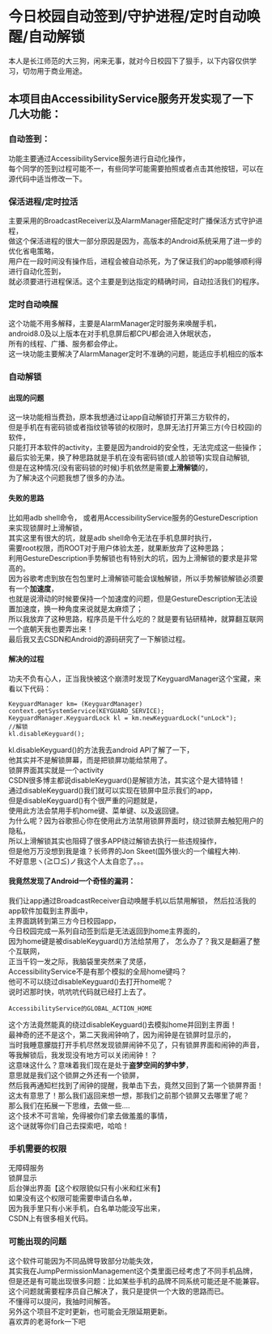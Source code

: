 # 今日校园自动签到/守护进程/定时自动唤醒/自动解锁  
本人是长江师范的大三狗，闲来无事，就对今日校园下了狠手，以下内容仅供学习，切勿用于商业用途。  

## 本项目由AccessibilityService服务开发实现了一下几大功能：  
### 自动签到：  
功能主要通过AccessibilityService服务进行自动化操作，  
每个同学的签到过程可能不一，有些同学可能需要拍照或者点击其他按钮，可以在源代码中适当修改一下。  

### 保活进程/定时拉活  
主要采用的BroadcastReceiver以及AlarmManager搭配定时广播保活方式守护进程，  
做这个保活进程的很大一部分原因是因为，高版本的Android系统采用了进一步的优化省电策略，  
用户在一段时间没有操作后，进程会被自动杀死，为了保证我们的app能够顺利得进行自动化签到，  
就必须要进行进程保活。这个主要是到达指定的精确时间，自动拉活我们的程序。

###  定时自动唤醒  
这个功能不用多解释，主要是AlarmManager定时服务来唤醒手机，  
android8.0及以上版本在对手机息屏后都CPU都会进入休眠状态，  
所有的线程、广播、服务都会停止。  
这一块功能主要解决了AlarmManager定时不准确的问题，能适应手机相应的版本  

### 自动解锁  
#### 出现的问题
这一块功能相当费劲，原本我想通过让app自动解锁打开第三方软件的，  
但是手机在有密码锁或者指纹锁等锁的权限时，息屏无法打开第三方(今日校园)的软件，  
只能打开本软件的activity，主要是因为android的安全性，无法完成这一些操作；  
最后实验无果，换了种思路就是手机在没有密码锁(或人脸锁等)实现自动解锁,  
但是在这种情况(没有密码锁的时候)手机依然是需要**上滑解锁**的，  
为了解决这个问题我想了很多的办法。 

#### 失败的思路
比如用adb shell命令，
或者用AccessibilityService服务的GestureDescription来实现锁屏时上滑解锁，  
其实这里有很大的坑，就是adb shell命令无法在手机息屏时执行，  
需要root权限，而ROOT对于用户体验太差，就果断放弃了这种思路；  
利用GestureDescription手势解锁也有特别大的坑，因为上滑解锁的要求是非常高的。  
因为谷歌考虑到放在包包里时上滑解锁可能会误触解锁，所以手势解锁解锁必须要有一个**加速度**，  
也就是说滑动的时候要保持一个加速度的问题，但是GestureDescription无法设置加速度，换一种角度来说就是太麻烦了；  
所以我放弃了这种思路，程序员是干什么吃的？就是要有钻研精神，就算翻互联网一个底朝天我也要弄出来！  
最后我又去CSDN和Android的源码研究了一下解锁过程。  

#### 解决的过程
功夫不负有心人，正当我快被这个崩溃时发现了KeyguardManager这个宝藏，来看以下代码：  

```
KeyguardManager km= (KeyguardManager) context.getSystemService(KEYGUARD_SERVICE);
KeyguardManager.KeyguardLock kl = km.newKeyguardLock("unLock");
//解锁
kl.disableKeyguard();
```

kl.disableKeyguard()的方法我去android API了解了一下，  
他其实并不是解锁屏幕，而是把锁屏功能给禁用了。  
锁屏界面其实就是一个activity  
CSDN很多博主都说disableKeyguard()是解锁方法，其实这个是大错特错！  
通过disableKeyguard()我们就可以实现在锁屏中显示我们的app，  
但是disableKeyguard()有个很严重的问题就是，  
使用此方法会禁用手机home键、菜单键、以及返回键。  
为什么呢？因为谷歌担心你在使用此方法禁用锁屏界面时，绕过锁屏去触犯用户的隐私，  
所以上滑解锁其实也阻碍了很多APP绕过解锁去执行一些违规操作，  
但是他万万没想到我是谁？长师界的Jon Skeet(国外很火的一个编程大神).  
不好意思ヽ(≧□≦)ノ我这个人太自恋了。。。  

#### 我竟然发现了Android一个奇怪的漏洞：  
我们让app通过BroadcastReceiver自动唤醒手机以后禁用解锁，
然后拉活我的app软件加载到主界面中，  
主界面跳转到第三方今日校园app，  
今日校园完成一系列自动签到后是无法返回到home主界面的，  
因为home键是被disableKeyguard()方法给禁用了，
怎么办了？我又是翻遍了整个互联网，  
正当千钧一发之际，我脑袋里突然来了灵感，  
AccessibilityService不是有那个模拟的全局home键吗？  
他可不可以绕过disableKeyguard()去打开home呢？  
说时迟那时快，吭吭吭代码就已经打上去了。  

```
AccessibilityService的GLOBAL_ACTION_HOME  
```

这个方法竟然能真的绕过disableKeyguard()去模拟home并回到主界面！  
最神奇的还不是这个，第二天我闹钟响了，因为闹钟是在锁屏时显示的，  
当时我睡意朦胧打开手机尽然发现锁屏闹钟不见了，只有锁屏界面和闹钟的声音，  
等我解锁后，我发现没有地方可以关闭闹钟！？  
这意味这什么？意味着我们现在是处于**盗梦空间的梦中梦**，  
意思就是我们这个锁屏之外还有一个锁屏，  
然后我再通知栏找到了闹钟的提醒，我单击下去，竟然又回到了第一个锁屏界面！  
这太有意思了！那么我们返回来想一想，那我们之前那个锁屏又去哪里了呢？  
那么我们在拓展一下思维，去做一些....  
这个技术不可言喻，免得被你们拿去做羞羞的事情，  
这个谜就等你们自己去探索吧，哈哈！  

### 手机需要的权限  
无障碍服务  
锁屏显示  
后台弹出界面【这个权限貌似只有小米和红米有】  
如果没有这个权限可能需要申请白名单，  
因为我手里只有小米手机，白名单功能没写出来，  
CSDN上有很多相关代码。  

### 可能出现的问题  
这个软件可能因为不同品牌导致部分功能失效，  
其实我在JumpPermissionManagement这个类里面已经考虑了不同手机品牌，  
但是还是有可能出现很多问题：比如某些手机的品牌不同系统可能还是不能兼容。  
这个问题就需要程序员自己解决了，我只是提供一个大致的思路而已。  
不懂得可以提问，我抽时间解答。  
另外这个项目不定时更新，也可能会无限延期更新。  
喜欢弄的老哥fork一下吧  

